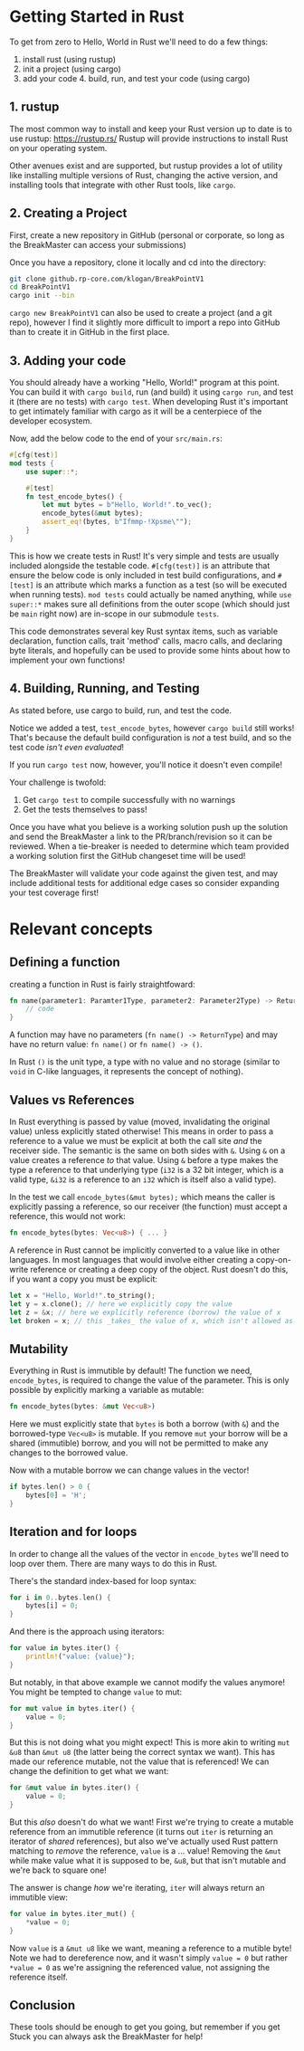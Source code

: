 # Getting Started in Rust

To get from zero to Hello, World in Rust we'll need to do a few things:
1. install rust (using rustup)
2. init a project (using cargo)
3. add your code
   4. build, run, and test your code (using cargo) 

## 1. rustup
The most common way to install and keep your Rust version up to date is to use rustup: https://rustup.rs/
Rustup will provide instructions to install Rust on your operating system.

Other avenues exist and are supported, but rustup provides a lot of utility like installing multiple versions of Rust, changing the active version, and installing tools that integrate with other Rust tools, like `cargo`.

## 2. Creating a Project
First, create a new repository in GitHub (personal or corporate, so long as the BreakMaster can access your submissions)

Once you have a repository, clone it locally and cd into the directory:
```sh
git clone github.rp-core.com/klogan/BreakPointV1
cd BreakPointV1
cargo init --bin
```

`cargo new BreakPointV1` can also be used to create a project (and a git repo), however I find it slightly more difficult to import a repo into GitHub than to create it in GitHub in the first place.

## 3. Adding your code
You should already have a working "Hello, World!" program at this point. You can build it with `cargo build`, run (and build) it using `cargo run`, and test it (there are no tests) with `cargo test`. When developing Rust it's important to get intimately familiar with cargo as it will be a centerpiece of the developer ecosystem.

Now, add the below code to the end of your `src/main.rs`:

```rust
#[cfg(test)]
mod tests {
    use super::*;

    #[test]
    fn test_encode_bytes() {
        let mut bytes = b"Hello, World!".to_vec();
        encode_bytes(&mut bytes);
        assert_eq!(bytes, b"Ifmmp-!Xpsme\"");
    }
}
```

This is how we create tests in Rust! It's very simple and tests are usually included alongside the testable code. `#[cfg(test)]` is an attribute that ensure the below code is only included in test build configurations, and `#[test]` is an attribute which marks a function as a test (so will be executed when running tests). `mod tests` could actually be named anything, while `use super::*` makes sure all definitions from the outer scope (which should just be `main` right now) are in-scope in our submodule `tests`.

This code demonstrates several key Rust syntax items, such as variable declaration, function calls, trait 'method' calls, macro calls, and declaring byte literals, and hopefully can be used to provide some hints about how to implement your own functions!

## 4. Building, Running, and Testing
As stated before, use cargo to build, run, and test the code.

Notice we added a test, `test_encode_bytes`, however `cargo build` still works! That's because the default build configuration is _not_ a test build, and so the test code _isn't even evaluated_!

If you run `cargo test` now, however, you'll notice it doesn't even compile!

Your challenge is twofold:
1. Get `cargo test` to compile successfully with no warnings
2. Get the tests themselves to pass!

Once you have what you believe is a working solution push up the solution and send the BreakMaster a link to the PR/branch/revision so it can be reviewed. When a tie-breaker is needed to determine which team provided a working solution first the GitHub changeset time will be used!

The BreakMaster will validate your code against the given test, and may include additional tests for additional edge cases so consider expanding your test coverage first!

# Relevant concepts
## Defining a function
creating a function in Rust is fairly straightfoward:
```rust
fn name(parameter1: Paramter1Type, parameter2: Parameter2Type) -> ReturnType {
    // code
}
```
A function may have no parameters (`fn name() -> ReturnType`) and may have no return value: `fn name()` or `fn name() -> ()`.

In Rust `()` is the unit type, a type with no value and no storage (similar to `void` in C-like languages, it represents the concept of nothing).

## Values vs References
In Rust everything is passed by value (moved, invalidating the original value) unless explicitly stated otherwise! This means in order to pass a reference to a value we must be explicit at both the call site _and_ the receiver side. The semantic is the same on both sides with `&`. Using `&` on a value creates a reference _to_ that value. Using `&` before a type makes the type a reference to that underlying type (`i32` is a 32 bit integer, which is a valid type, `&i32` is a reference to an `i32` which is itself also a valid type).

In the test we call `encode_bytes(&mut bytes);` which means the caller is explicitly passing a reference, so our receiver (the function) must accept a reference, this would not work:
```rust
fn encode_bytes(bytes: Vec<u8>) { ... }
```
A reference in Rust cannot be implicitly converted to a value like in other languages. In most languages that would involve either creating a copy-on-write reference or creating a deep copy of the object. Rust doesn't do this, if you want a copy you must be explicit:
```rust
let x = "Hello, World!".to_string();
let y = x.clone(); // here we explicitly copy the value
let z = &x; // here we explicitly reference (borrow) the value of x
let broken = x; // this _takes_ the value of x, which isn't allowed as z is still borrowing x
```

## Mutability
Everything in Rust is immutible by default! The function we need, `encode_bytes`, is required to change the value of the parameter. This is only possible by explicitly marking a variable as mutable:
```rust
fn encode_bytes(bytes: &mut Vec<u8>)
```

Here we must explicitly state that `bytes` is both a borrow (with `&`) and the borrowed-type `Vec<u8>` is mutable. If you remove `mut` your borrow will be a shared (immutible) borrow, and you will not be permitted to make any changes to the borrowed value.

Now with a mutable borrow we can change values in the vector!
```rust
if bytes.len() > 0 {
    bytes[0] = 'H';
}
```

## Iteration and for loops
In order to change all the values of the vector in `encode_bytes` we'll need to loop over them. There are many ways to do this in Rust.

There's the standard index-based for loop syntax:
```rust
for i in 0..bytes.len() {
    bytes[i] = 0;
}
```

And there is the approach using iterators:
```rust
for value in bytes.iter() {
    println!("value: {value}");
}
```

But notably, in that above example we cannot modify the values anymore! You might be tempted to change `value` to mut:
```rust
for mut value in bytes.iter() {
    value = 0;
}
```
But this is not doing what you might expect! This is more akin to writing `mut &u8` than `&mut u8` (the latter being the correct syntax we want). This has made our reference mutable, not the value that is referenced! We can change the definition to get what we want:
```rust
for &mut value in bytes.iter() {
    value = 0;
}
```
But this _also_ doesn't do what we want! First we're trying to create a mutable reference from an immutible reference (it turns out `iter` is returning an iterator of _shared_ references), but also we've actually used Rust pattern matching to _remove_ the reference, `value` is a ... value! Removing the `&mut` while make value what it is supposed to be, `&u8`, but that isn't mutable and we're back to square one!

The answer is change _how_ we're iterating, `iter` will always return an immutible view:
```rust
for value in bytes.iter_mut() {
    *value = 0;
}
```
Now `value` is a `&mut u8` like we want, meaning a reference to a mutible byte! Note we had to dereference now, and it wasn't simply `value = 0` but rather `*value = 0` as we're assigning the referenced value, not assigning the reference itself.

## Conclusion
These tools should be enough to get you going, but remember if you get Stuck you can always ask the BreakMaster for help!